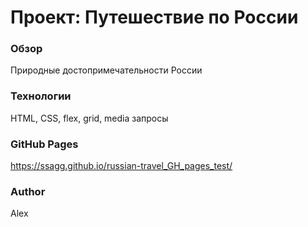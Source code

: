 # Проект: Путешествие по России

### Обзор
Природные достопримечательности России

### Технологии
HTML, CSS, flex, grid, media запросы


### GitHub Pages
https://ssagg.github.io/russian-travel_GH_pages_test/


### Author
Alex

